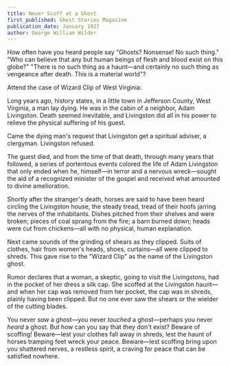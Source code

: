 ```yaml
---
title: Never Scoff at a Ghost
first_published: Ghost Stories Magazine
publication_date: January 1927
author: George William Wilder
---
```


How often have you heard people say "Ghosts? Nonsense! No such thing."
"Who can believe that any but human beings of flesh and blood exist on
this globe?" "There is no such thing as a haunt—and certainly no such
thing as vengeance after death. This is a material world"?

Attend the case of Wizard Clip of West Virginia:

Long years ago, history states, in a little town in Jefferson County, West
Virginia, a man lay dying. He was in the cabin of a neighbor, Adam Livingston.
Death seemed inevitable, and Livingston did all in his power to relieve the physical suffering of his guest.

Came the dying man's request that Livingston get a spiritual adviser, a clergyman. Livingston refused.

The guest died, and from the time of that death, through many years that
followed, a series of portentous events colored the life of Adam Livingston that only ended when he, himself—in terror and a nervous wreck—sought the aid of a recognized minister of the gospel and received what amounted to divine amelioration.

Shortly after the stranger's death, horses are said to have been heard circling
the Livingston house, the steady tread, tread of their hoofs jarring the nerves of the inhabitants. Dishes pitched from their shelves and were broken; pieces of coal sprang from the fire; a barn burned down; heads were cut from chickens—all with no physical, human explanation.

Next came sounds of the grinding of shears as they clipped. Suits of clothes, 
hair from women's heads, shoes, curtains—all were clipped to shreds. This gave rise to the "Wizard Clip" as the name of the Livingston ghost.

Rumor declares that a woman, a skeptic, going to visit the Livingstons, had in
the pocket of her dress a silk cap. She scoffed at the Livingston haunt—and
when her cap was removed from her pocket, the cap was in shreds, plainly having been clipped. But no one ever saw the shears or the wielder of the cutting blades.

You never *saw* a ghost—you never *touched* a ghost—perhaps you never *heard* a ghost. But how can you say that they don't exist? Beware of scoffing! Beware—lest your clothes fall away in shreds, lest the haunt of horses tramping feet wreck your peace. Beware—lest scoffing bring upon you shattered nerves,
a restless spirit, a craving for peace that can be satisfied nowhere.
